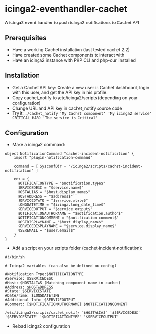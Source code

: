 # icinga2-eventhandler-cachet
A icinga2 event handler to push icinga2 notifications to Cachet API

## Prerequisites
 - Have a working Cachet installation (last tested cachet 2.2)
 - Have created some Cachet components to interact with
 - Have an icinga2 instance with PHP CLI and php-curl installed

## Installation

 - Get a Cachet API key: Create a new user in Cachet dashboard, login with this user, and get the API key in his profile.
 - Copy cachet_notify to /etc/icinga2/scripts (depending on your configuration)
 - Change URL and API key in cachet_notify source code
 - Try it: `./cachet_notify 'My Cachet component' 'My icinga2 service' CRITICAL HARD 'The service is Critical'`

## Configuration

 - Make a icinga2 command:
```
object NotificationCommand "cachet-incident-notification" {
    import "plugin-notification-command"

    command = [ SysconfDir + "/icinga2/scripts/cachet-incident-notification" ]

    env = {
      NOTIFICATIONTYPE = "$notification.type$"
      SERVICEDESC = "$service.name$"
      HOSTALIAS = "$host.display_name$"
      HOSTADDRESS = "$address$"
      SERVICESTATE = "$service.state$"
      LONGDATETIME = "$icinga.long_date_time$"
      SERVICEOUTPUT = "$service.output$"
      NOTIFICATIONAUTHORNAME = "$notification.author$"
      NOTIFICATIONCOMMENT = "$notification.comment$"
      HOSTDISPLAYNAME = "$host.display_name$"
      SERVICEDISPLAYNAME = "$service.display_name$"
      USEREMAIL = "$user.email$"
    }
}

```
 - Add a script on your scripts folder (cachet-incident-notification):
```
#!/bin/sh

# Icinga2 variables (can also be defined on config)

#Notification Type:$NOTIFICATIONTYPE
#Service: $SERVICEDESC
#Host: $HOSTALIAS (Matching component name in cachet)
#Address: $HOSTADDRESS
#State: $SERVICESTATE
#Date/Time: $LONGDATETIME
#Additional Info: $SERVICEOUTPUT
#Comment: [$NOTIFICATIONAUTHORNAME] $NOTIFICATIONCOMMENT

/etc/icinga2/scripts/cachet_notify '$HOSTALIAS' '$SERVICEDESC' '$SERVICESTATE' '$NOTIFICATIONTYPE' '$SERVICEOUTPUT'

```
 - Reload icinga2 configuration
